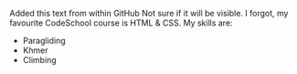 Added this text from within GitHub
Not sure if it will be visible.
I forgot, my favourite CodeSchool course is HTML & CSS.
My skills are:
* Paragliding
* Khmer
* Climbing
